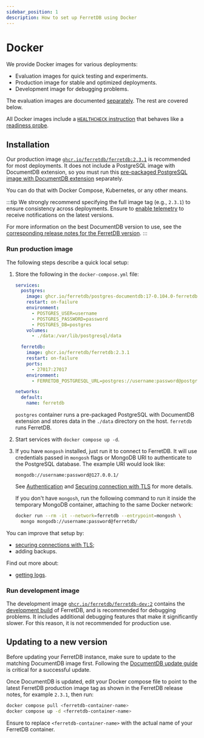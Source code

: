 ```yaml
---
sidebar_position: 1
description: How to set up FerretDB using Docker
---
```


# Docker

We provide Docker images for various deployments:

- Evaluation images for quick testing and experiments.
- Production image for stable and optimized deployments.
- Development image for debugging problems.

The evaluation images are documented [separately](../evaluation.md).
The rest are covered below.

All Docker images include a [`HEALTHCHECK` instruction](https://docs.docker.com/reference/dockerfile/#healthcheck)
that behaves like a [readiness probe](../../configuration/observability.md#probes).

## Installation

Our production image
[`ghcr.io/ferretdb/ferretdb:2.3.1`](https://ghcr.io/ferretdb/ferretdb:2.3.1)
is recommended for most deployments.
It does not include a PostgreSQL image with DocumentDB extension, so you must run this [pre-packaged PostgreSQL image with DocumentDB extension](../documentdb/docker.md) separately.

You can do that with Docker Compose, Kubernetes, or any other means.

:::tip
We strongly recommend specifying the full image tag (e.g., `2.3.1`)
to ensure consistency across deployments.
Ensure to [enable telemetry](../../telemetry.md) to receive notifications on the latest versions.

For more information on the best DocumentDB version to use, see the [corresponding release notes for the FerretDB version](https://github.com/FerretDB/FerretDB/releases/).
:::

### Run production image

The following steps describe a quick local setup:

1. Store the following in the `docker-compose.yml` file:

   ```yaml
   services:
     postgres:
       image: ghcr.io/ferretdb/postgres-documentdb:17-0.104.0-ferretdb-2.3.1
       restart: on-failure
       environment:
         - POSTGRES_USER=username
         - POSTGRES_PASSWORD=password
         - POSTGRES_DB=postgres
       volumes:
         - ./data:/var/lib/postgresql/data

     ferretdb:
       image: ghcr.io/ferretdb/ferretdb:2.3.1
       restart: on-failure
       ports:
         - 27017:27017
       environment:
         - FERRETDB_POSTGRESQL_URL=postgres://username:password@postgres:5432/postgres

   networks:
     default:
       name: ferretdb
   ```

   `postgres` container runs a pre-packaged PostgreSQL with DocumentDB extension and stores data in the `./data` directory on the host.
   `ferretdb` runs FerretDB.

2. Start services with `docker compose up -d`.
3. If you have `mongosh` installed, just run it to connect to FerretDB.
   It will use credentials passed in `mongosh` flags or MongoDB URI to authenticate to the PostgreSQL database.
   The example URI would look like:

   ```text
   mongodb://username:password@127.0.0.1/
   ```

   See [Authentication](../../security/authentication.md) and
   [Securing connection with TLS](../../security/tls-connections.md) for more details.

   If you don't have `mongosh`, run the following command to run it inside the temporary MongoDB container,
   attaching to the same Docker network:

   ```sh
   docker run --rm -it --network=ferretdb --entrypoint=mongosh \
     mongo mongodb://username:password@ferretdb/
   ```

You can improve that setup by:

- [securing connections with TLS](../../security/tls-connections.md);
- adding backups.

Find out more about:

- [getting logs](../../configuration/observability.md#docker-logs).

### Run development image

The development image
[`ghcr.io/ferretdb/ferretdb-dev:2`](https://ghcr.io/ferretdb/ferretdb-dev:2)
contains the
[development build](https://pkg.go.dev/github.com/FerretDB/FerretDB/v2/build/version#hdr-Development_builds)
of FerretDB, and is recommended for debugging problems.
It includes additional debugging features that make it significantly slower.
For this reason, it is not recommended for production use.

## Updating to a new version

Before updating your FerretDB instance, make sure to update to the matching DocumentDB image first.
Following the [DocumentDB update guide](../documentdb/docker.md#updating-to-a-new-version) is critical for a successful update.

Once DocumentDB is updated, edit your Docker compose file to point to the latest FerretDB production image tag as shown in the FerretDB release notes, for example `2.3.1`, then run:

```sh
docker compose pull <ferretdb-container-name>
docker compose up -d <ferretdb-container-name>
```

Ensure to replace `<ferretdb-container-name>` with the actual name of your FerretDB container.
